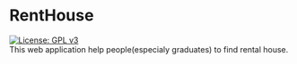 # RentHouse
[![License: GPL v3](https://img.shields.io/github/license/ghrui/renthouse.svg)](http://www.gnu.org/licenses/gpl-3.0)<br/>
This web application help people(especialy graduates) to find rental house.
